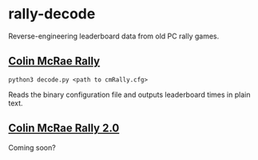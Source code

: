 # rally-decode

Reverse-engineering leaderboard data from old PC rally games.

## [Colin McRae Rally](https://www.pcgamingwiki.com/wiki/Colin_McRae_Rally)

`python3 decode.py <path to cmRally.cfg>` 

Reads the binary configuration file and outputs leaderboard times in plain text.

## [Colin McRae Rally 2.0](https://www.pcgamingwiki.com/wiki/Colin_McRae_Rally_2.0)

Coming soon?
